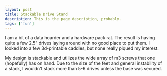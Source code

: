 ```yaml
---
layout: post
title: Stackable Drive Stand
description: This is the page description, probably. 
tags: ['fun']
---
```


I am a bit of a data hoarder and a hardware pack rat. The result is having quite a few 2.5" drives laying around with no good place to put them. I looked into a few 3d-printable caddies, but none really piqued my interest.

My design is stackable and utilizes the wide array of m3 screws that one (hopefully) has on hand. Due to the size of the feet and general instability of a stack, I wouldn't stack more than 5-6 drives unless the base was secured.